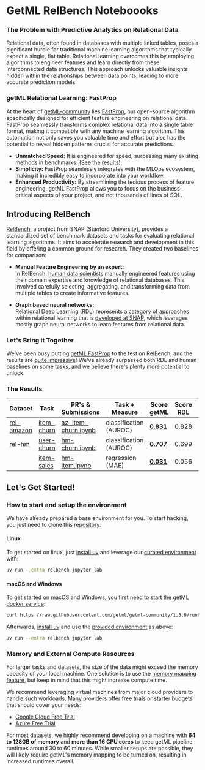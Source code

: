 # GetML RelBench Noteboooks

### The Problem with Predictive Analytics on Relational Data

Relational data, often found in databases with multiple linked tables, poses a significant hurdle for traditional machine learning algorithms that typically expect a single, flat table. Relational learning overcomes this by employing algorithms to engineer features and learn directly from these interconnected data structures. This approach unlocks valuable insights hidden within the relationships between data points, leading to more accurate prediction models.

### getML Relational Learning: FastProp

At the heart of [getML-community](https://github.com/getml/getml-community) lies [FastProp](https://getml.com/latest/user_guide/concepts/feature_engineering/#feature-engineering-algorithms-fastprop), our open-source algorithm specifically designed for efficient feature engineering on relational data. FastProp seamlessly transforms complex relational data into a single table format, making it compatible with any machine learning algorithm. This automation not only saves you valuable time and effort but also has the potential to reveal hidden patterns crucial for accurate predictions.

* **Unmatched Speed:** It is engineered for speed, surpassing many existing methods in benchmarks. ([See the results](https://github.com/getml/getml-community?tab=readme-ov-file#benchmarks)).
* **Simplicity:** FastProp seamlessly integrates with the MLOps ecosystem, making it incredibly easy to incorporate into your workflow.
* **Enhanced Productivity:** By streamlining the tedious process of feature engineering, getML FastProp allows you to focus on the business-critical aspects of your project, and not thousands of lines of SQL.

## Introducing RelBench

[RelBench](https://relbench.stanford.edu/), a project from SNAP (Stanford University), provides a standardized set of benchmark datasets and tasks for evaluating relational learning algorithms. It aims to accelerate research and development in this field by offering a common ground for research. They created two baselines for comparison:  

* **Manual Feature Engineering by an expert:**  
In RelBench, [human data scientists](https://github.com/snap-stanford/relbench-user-study/) manually engineered features using their domain expertise and knowledge of relational databases. This involved carefully selecting, aggregating, and transforming data from multiple tables to create informative features.

* **Graph based neural networks:**  
Relational Deep Learning (RDL) represents a category of approaches within relational learning that is [developed at SNAP](https://github.com/snap-stanford/relbench/tree/main/examples), which leverages mostly graph neural networks to learn features from relational data.


### Let's Bring it Together

We've been busy putting [getML FastProp](https://github.com/getml/getml-community) to the test on RelBench, and the results are [quite impressive](#get-started-with-getml-fastprop)! We've already surpassed both RDL and human baselines on some tasks, and we believe there's plenty more potential to unlock.

### The Results

| **Dataset**                                                     | **Task**                                                                          | **PR's & Submissions**                                                                       | **Task + Measure**     | **Score getML**                  | **Score RDL** | **Score Human** |
| --------------------------------------------------------------- | --------------------------------------------------------------------------------- | -------------------------------------------------------------------------------------------- | ---------------------- | -------------------------------- | ------------- | --------------- |
| [rel-amazon](https://relbench.stanford.edu/datasets/rel-amazon) | [item-churn](https://relbench.stanford.edu/datasets/rel-amazon/#item-churn)       | [az-item-churn.ipynb](https://github.com/getml/getml-relbench/blob/main/az-item-churn.ipynb) | classification (AUROC) | [**0.831**](az-item-churn.ipynb) | 0.828         | 0.818           |
| [rel-hm](https://relbench.stanford.edu/datasets/rel-hm)         | [user-churn](https://relbench.stanford.edu/datasets/rel-hm/#user-churn)           | [hm-churn.ipynb](https://github.com/getml/getml-relbench/blob/main/hm-churn.ipynb)           | classification (AUROC) | [**0.707**](hm-churn.ipynb)      | 0.699         | 0.690           |
|                                                                 | [item-sales](https://relbench.stanford.edu/datasets/rel-hm/#item-sales)           | [hm-item.ipynb](https://github.com/getml/getml-relbench/blob/main/hm-item.ipynb)             | regression (MAE)       | [**0.031**](hm-item.ipynb)       | 0.056         | 0.036           |


## Let's Get Started!

### How to start and setup the environment

We have already prepared a base environment for you. To start hacking, you just need to clone this [repository](https://github.com/getml/getml-relbench.git).

#### Linux
To get started on linux, just [install uv](https://docs.astral.sh/uv/getting-started/installation/) and leverage our [curated environment](pyproject.toml) with:
```sh
uv run --extra relbench jupyter lab
```

#### macOS and Windows
To get started on macOS and Windows, you first need to [start the getML docker service](https://getml.com/latest/install/packages/docker/):
```sh
curl https://raw.githubusercontent.com/getml/getml-community/1.5.0/runtime/docker-compose.yml | docker compose -f - up
```
Afterwards, [install uv](https://docs.astral.sh/uv/getting-started/installation/) and use the [provided environment](pyproject.toml) as above:
```sh
uv run --extra relbench jupyter lab
```

### Memory and External Compute Resources

For larger tasks and datasets, the size of the data might exceed the memory capacity of your local machine. One solution is to use the [memory mapping feature](https://getml.com/latest/reference/engine/engine/#getml.engine.launch), but keep in mind that this might increase compute time.

We recommend leveraging virtual machines from major cloud providers to handle such workloads. Many providers offer free trials or starter budgets that should cover your needs:  

- [Google Cloud Free Trial](https://cloud.google.com/free/docs/free-cloud-features#free-trial)  
- [Azure Free Trial](https://azure.microsoft.com/en-us/pricing/offers/ms-azr-0044p)

For most datasets, we highly recommend developing on a machine with **64 to 128GB of memory** and **more than 16 CPU cores** to keep getML pipeline runtimes around 30 to 60 minutes. While smaller setups are possible, they will likely require getML's memory mapping to be turned on, resulting in increased runtimes overall.
